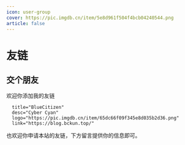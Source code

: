 ```yaml
---
icon: user-group
cover: https://pic.imgdb.cn/item/5e8d961f504f4bcb04240544.png
article: false
---
```


# 友链

<VPCard
  title="PC426"
  desc="学会思考，停止盲从"
  logo="https://pic.imgdb.cn/item/65dca70e9f345e8d032abdd2.jpg"
  link="https://pc426.com/"
  background="rgba(135, 206, 250, 0.15)"
/>

<VPCard
  title="泉子的理想乡"
  desc="西行望 寺宇旁 幽幽芬芳 子在何方"
  logo="https://im-cdn-2.moeacg.cn/image/2021/04/21/mine_head6d31f63767ac7890.png"
  link="https://izumi.vip/"
  background="rgba(255, 192, 203, 0.15)"
/>

## 交个朋友

欢迎你添加我的友链

```
  title="BlueCitizen"
  desc="Cyber Cyan"
  logo="https://pic.imgdb.cn/item/65dc66f09f345e8d035b2d36.png"
  link="https://blog.bckun.top/"
```

也欢迎你申请本站的友链，下方留言提供你的信息即可。